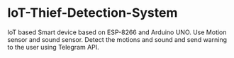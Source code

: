 # IoT-Thief-Detection-System
IoT based Smart device based on ESP-8266 and Arduino UNO. Use Motion sensor and sound sensor. Detect the motions and sound and send warning to the user using Telegram API.
